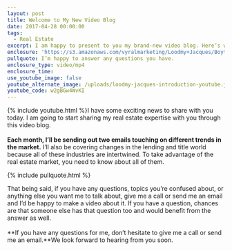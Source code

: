 ```yaml
---
layout: post
title: Welcome to My New Video Blog
date: 2017-04-28 00:00:00
tags:
  - Real Estate
excerpt: I am happy to present to you my brand-new video blog. Here’s what you can expect.
enclosure: 'https://s3.amazonaws.com/vyralmarketing/Loodmy+Jacques/Boyton+Beach+Real+Estate+Agent-+Introducing+My+New+Blog.mp4'
pullquote: I’m happy to answer any questions you have.
enclosure_type: video/mp4
enclosure_time:
use_youtube_image: false
youtube_alternate_image: /uploads/loodmy-jacques-introduction-youtube.jpg
youtube_code: w2gBGw4WvKI
---
```



{% include youtube.html %}I have some exciting news to share with you today. I am going to start sharing my real estate expertise with you through this video blog.
<br>
<br>**Each month, I’ll be sending out two emails touching on different trends in the market.** I’ll also be covering changes in the lending and title world because all of these industries are intertwined. To take advantage of the real estate market, you need to know about all of them.

{% include pullquote.html %}

That being said, if you have any questions, topics you’re confused about, or anything else you want me to talk about, give me a call or send me an email and I’d be happy to make a video about it. If you have a question, chances are that someone else has that question too and would benefit from the answer as well.
<br>
<br>**If you have any questions for me, don’t hesitate to give me a call or send me an email.**We look forward to hearing from you soon.
